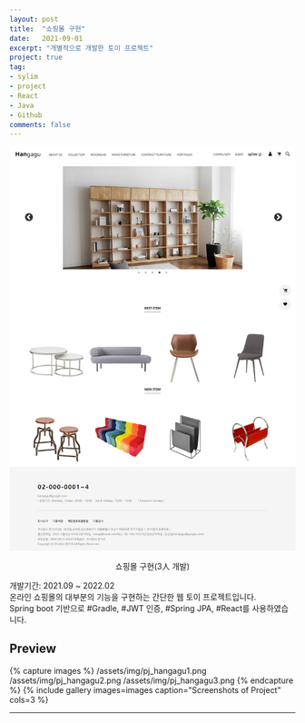 ```yaml
---
layout: post
title:  "쇼핑몰 구현"
date:   2021-09-01
excerpt: "개별적으로 개발한 토이 프로젝트"
project: true
tag:
- sylim 
- project
- React
- Java
- Github
comments: false
---
```


![Moon Homepage](/assets/img/pj_hangagu.png)    
    
<center>쇼핑몰 구현(3人 개발)</center>
     
개발기간: 2021.09 ~ 2022.02<br>
온라인 쇼핑몰의 대부분의 기능을 구현하는 간단한 웹 토이 프로젝트입니다.<br>
Spring boot 기반으로 #Gradle, #JWT 인증, #Spring JPA, #React를 사용하였습니다.


## Preview

{% capture images %}
	/assets/img/pj_hangagu1.png
	/assets/img/pj_hangagu2.png
	/assets/img/pj_hangagu3.png
{% endcapture %}
{% include gallery images=images caption="Screenshots of Project" cols=3 %}

---
